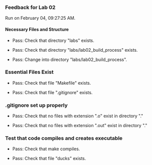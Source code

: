 ### Feedback for Lab 02

Run on February 04, 09:27:25 AM.


#### Necessary Files and Structure

+ Pass: Check that directory "labs" exists.

+ Pass: Check that directory "labs/lab02_build_process" exists.

+ Pass: Change into directory "labs/lab02_build_process".


### Essential Files Exist

+ Pass: Check that file "Makefile" exists.

+ Pass: Check that file ".gitignore" exists.


### .gitignore set up properly

+ Pass: Check that no files with extension ".o" exist in directory "."

+ Pass: Check that no files with extension ".out" exist in directory "."


### Test that code compiles and creates executable

+ Pass: Check that make compiles.



+ Pass: Check that file "ducks" exists.

